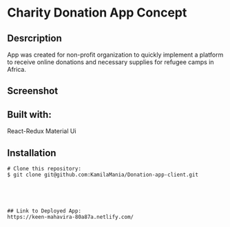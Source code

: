 # Charity Donation App Concept 



## Desrcription

App was created for non-profit organization to quickly implement a platform to receive online donations and necessary  supplies for refugee camps in Africa.


## Screenshot


## Built with:
React-Redux
Material Ui

## Installation


```
# Clone this repository:
$ git clone git@github.com:KamilaMania/Donation-app-client.git
 




## Link to Deployed App:
https://keen-mahavira-80a87a.netlify.com/

  
  
  
